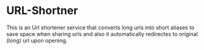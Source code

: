 # URL-Shortner
This is an Url shortener service that converts long urls into short aliases to save space when sharing urls and also it automatically redirectes to original (long) url upon opening.
